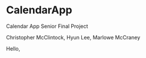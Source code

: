 # CalendarApp
Calendar App Senior Final Project

Christopher McClintock, Hyun Lee, Marlowe McCraney

Hello, 